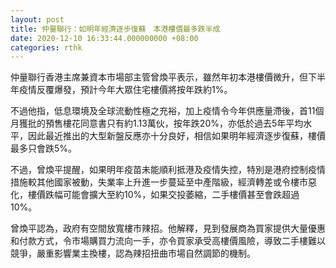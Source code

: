 ```yaml
---
layout: post
title: 仲量聯行：如明年經濟逐步復蘇　本港樓價最多跌半成
date: 2020-12-10 16:33:44.000000000 +08:00
categories: rthk
---
```


仲量聯行香港主席兼資本市場部主管曾煥平表示，雖然年初本港樓價微升，但下半年疫情反覆爆發，預計今年大眾住宅樓價將按年跌約1%。

不過他指，低息環境及全球流動性極之充裕，加上疫情令今年供應量滯後，首11個月獲批的預售樓花同意書只有約1.13萬伙，按年跌20%，亦低於過去5年平均水平，因此最近推出的大型新盤反應亦十分良好，相信如果明年經濟逐步復蘇，樓價最多只會跌5%。

不過，曾煥平提醒，如果明年疫苗未能順利抵港及疫情失控，特別是港府控制疫情措施較其他國家被動，失業率上升進一步蔓延至中產階級，經濟轉差或令樓市惡化，樓價跌幅可能會擴大至約10%，如果交投萎縮，二手樓價甚至會跌超過10%。

曾煥平認為，政府有空間放寬樓市辣招。他解釋，見到發展商為買家提供大量優惠和付款方式，令市場購買力流向一手，亦令買家承受高樓價風險，導致二手樓難以競爭，嚴重影響業主換樓，認為辣招扭曲市場自然調節的機制。
